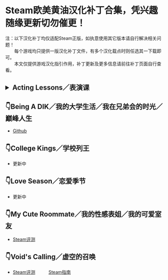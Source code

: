 # Steam欧美黄油汉化补丁合集，凭兴趣随缘更新切勿催更！
注：以下汉化补丁均仅适配Steam正版，如执意使用其它版本请自行解决相关问题！  
　　每个游戏均只提供一版汉化补丁文件，有多个汉化载点时则任选其一下载即可。  
　　本文仅提供游戏汉化指引作用，补丁更新及更多信息请前往补丁页面自行查看。
## <details><summary>Acting Lessons／表演课</summary><br>### <p>更新中</p></details>
  
## :point_down:Being A DIK／我的大学生活／我在兄弟会的时光／巅峰人生
- [Github](https://github.com/Vetoyi/CN_Patch.Being_A_DIK)
## :point_down:College Kings／学校列王
- 更新中
## :point_down:Love Season／恋爱季节
- 更新中
## :point_down:My Cute Roommate／我的性感表姐／我的可爱室友
- [Steam评测](https://steamcommunity.com/id/Vetoy/recommended/1276610/)
## :point_down:Void's Calling／虚空的召唤
- [Steam评测](https://steamcommunity.com/id/Vetoy/recommended/1212020/)　　　[Steam指南](https://steamcommunity.com/sharedfiles/filedetails/?id=2783923883)
